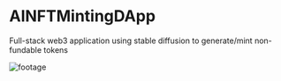 # AINFTMintingDApp
Full-stack web3 application using stable diffusion to generate/mint non-fundable tokens

![footage](https://github.com/gepthecoder/AINFTMintingDApp/assets/38008294/7b1cef81-4411-4fee-b2da-527774cd8d79)
